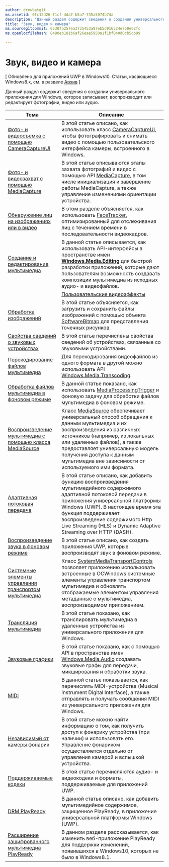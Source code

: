```yaml
---
author: drewbatgit
ms.assetid: 0fc12d26-f1cf-4da7-b5a7-735a5074b74a
description: "Данный раздел содержит сведения о создании универсального приложения для Windows, которое записывает, воспроизводит или редактирует фотографии, видео или аудио."
title: "Звук, видео и камера"
ms.sourcegitcommit: 6530fa257ea3735453a97eb5d916524e750e62fc
ms.openlocfilehash: 8480eb181b6af26eae5950a1f1bf040d0cb5db99

---
```


# Звук, видео и камера

\[ Обновлено для приложений UWP в Windows10. Статьи, касающиеся Windows8.x, см. в разделе [Архив](http://go.microsoft.com/fwlink/p/?linkid=619132) \]

Данный раздел содержит сведения о создании универсального приложения для Windows, которое записывает, воспроизводит или редактирует фотографии, видео или аудио.
 
| Тема                                                                                             | Описание                                                                                                                                                                                                                                                                                    |
|---------------------------------------------------------------------------------------------------|------------------------------------------------------------------------------------------------------------------------------------------------------------------------------------------------------------------------------------------------------------------------------------------------|
| [Фото- и видеосъемка с помощью CameraCaptureUI](capture-photos-and-video-with-cameracaptureui.md) | В этой статье описано, как использовать класс [CameraCaptureUI](capture-photos-and-video-with-cameracaptureui.md), чтобы фотографировать и снимать видео с помощью пользовательского интерфейса камеры, встроенного в Windows.                                                                                                            |
| [Фото- и видеозахват с помощью MediaCapture](capture-photos-and-video-with-mediacapture.md)       | В этой статье описываются этапы захвата фотографий и видео с помощью API [MediaCapture](https://msdn.microsoft.com/library/windows/apps/br241124), в том числе инициализация и завершение работы MediaCapture, а также управление изменениями ориентации устройства.                                  |
| [Обнаружение лиц на изображениях или в видео](detect-and-track-faces-in-an-image.md)                         | В этом разделе объясняется, как использовать [FaceTracker](https://msdn.microsoft.com/library/windows/apps/dn974150), оптимизированный для отслеживания лиц с течением времени в последовательности видеокадров.                                                                                                               |
| [Создание и редактирование мультимедиа](media-compositions-and-editing.md)                               | В данной статье описывается, как использовать API-интерфейсы в пространстве имен [**Windows.Media.Editing**](https://msdn.microsoft.com/library/windows/apps/dn640565) для быстрой разработки приложений, которые дают пользователям возможность создавать композиции мультимедиа из исходных аудио- и видеофайлов.                                    |
                                                                                                                                        | [Пользовательские видеоэффекты](custom-video-effects.md)                               | В этой статье описано, как создать компонент среды выполнения Windows, реализующий интерфейс IBasicVideoEffect, который позволяет создавать пользовательские эффекты для видеопотоков.                                                                                                                                |
| [Обработка изображений](imaging.md)                                                                             | В этой статье объясняется, как загрузить и сохранить файлы изображений с помощью объекта [SoftwareBitmap](https://msdn.microsoft.com/library/windows/apps/dn887358) для представления точечных рисунков.                                                                                                                     |
| [Свойства сведений о звуковых устройствах](audio-device-information-properties.md)                                                                             | В этой статье перечислены свойства сведений об устройствах, связанные со звуковыми устройствами.                                                                                                                      |
| [Перекодирование файлов мультимедиа](transcode-media-files.md)                                                 | Для перекодирования видеофайлов из одного формата в другой можно использовать API [Windows.Media.Transcoding](https://msdn.microsoft.com/library/windows/apps/br207105).                                                                                                                                |
| [Обработка файлов мультимедиа в фоновом режиме](process-media-files-in-the-background.md)                 | В данной статье показано, как использовать [MediaProcessingTrigger](https://msdn.microsoft.com/library/windows/apps/dn806005) и фоновую задачу для обработки файлов мультимедиа в фоновом режиме.                                                                                             |
| [Воспроизведение мультимедиа с помощью класса MediaSource](media-playback-with-mediasource.md)                             | Класс [MediaSource](https://msdn.microsoft.com/library/windows/apps/dn930905) обеспечивает универсальный способ обращения к данным мультимедиа и их воспроизведения из различных источников (например, из локальных или удаленных файлов), а также предоставляет универсальную модель получения доступа к данным мультимедиа вне зависимости от используемого ими формата.  |
| [Адаптивная потоковая передача](adaptive-streaming.md)                                                       | В этой статье описано, как добавить функцию воспроизведения мультимедийного содержимого адаптивной потоковой передачи в приложения универсальной платформы Windows (UWP). В настоящее время эта функция поддерживает воспроизведение содержимого Http Live Streaming (HLS) и Dynamic Adaptive Streaming over HTTP (DASH).                                          |
| [Воспроизведение звука в фоновом режиме](background-audio.md)                                                           | В этой статье описано, как создать приложения UWP, которые воспроизводят звук в фоновом режиме.                                                                                                                                                                                                               |
| [Системные элементы управления транспортом мультимедиа](system-media-transport-controls.md)                             | Класс [SystemMediaTransportControls](https://msdn.microsoft.com/library/windows/apps/dn278677) позволяет приложению использовать встроенные в ОСWindows системные элементы управления транспортом мультимедиа и обновлять отображаемые элементом управления метаданные о мультимедиа, воспроизводимом приложением. |
| [Трансляция мультимедиа](media-casting.md)                                                                 | В этой статье показано, как транслировать мультимедиа в удаленные устройства из универсального приложения для Windows.                                                                                                                                                                                                       |
| [Звуковые графики](audio-graphs.md)                                                                   | В этой статье показано, как с помощью API в пространстве имен [Windows.Media.Audio](https://msdn.microsoft.com/library/windows/apps/dn914341) создавать звуковые графы для передачи, микширования и обработки звука.                                                                            |
| [MIDI](midi.md)                                                                                   | В данной статье показывается, как перечислять MIDI-устройства (Musical Instrument Digital Interface), а также отправлять и получать сообщения MIDI из универсального приложения для Windows.                                                                                                                                   |
| [Независимый от камеры фонарик](camera-independent-flashlight.md)                                 | В этой статье можно найти информацию о том, как получить доступ к фонарику устройства (при наличии) и использовать его. Управление фонариком осуществляется отдельно от управления камерой и вспышкой устройства.                                                                                                                 |
| [Поддерживаемые кодеки](supported-codecs.md)                                                           | В этой статье перечисляются аудио- и видеокодеки и форматы, поддерживаемые для приложений UWP.                                                                                                                                                                                                                  |
| [DRM PlayReady](playready-client-sdk.md)                                                          | В данной статье описано, как добавить мультимедийное содержимое, защищенное PlayReady, в приложение универсальной платформы Windows (UWP).                                                                                                                                                                                |
| [Расширение зашифрованного мультимедиа PlayReady](playready-encrypted-media-extension.md)                     | В данном разделе рассказывается, как изменить веб-приложение PlayReady для поддержки изменений, появившихся в Windows10, которых не было в Windows8.1.                                                                                                                                       |

 

 

 







<!--HONumber=Jun16_HO4-->



